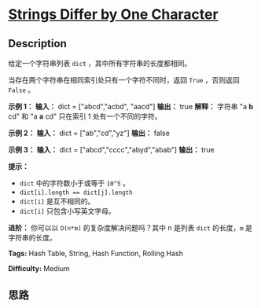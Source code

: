 # [Strings Differ by One Character][title]

## Description

给定一个字符串列表 `dict` ，其中所有字符串的长度都相同。

当存在两个字符串在相同索引处只有一个字符不同时，返回 `True` ，否则返回 `False` 。



**示例 1：**
            **输入：** dict = ["abcd","acbd", "aacd"]    **输出：** true    **解释：** 字符串 "a **b** cd" 和 "a **a** cd" 只在索引 1 处有一个不同的字符。    

**示例 2：**
            **输入：** dict = ["ab","cd","yz"]    **输出：** false    

**示例 3：**
            **输入：** dict = ["abcd","cccc","abyd","abab"]    **输出：** true    



**提示：**

  * `dict` 中的字符数小于或等于 `10^5` 。
  * `dict[i].length == dict[j].length`
  * `dict[i]` 是互不相同的。
  * `dict[i]` 只包含小写英文字母。



**进阶：** 你可以以 `O(n*m)` 的复杂度解决问题吗？其中 n 是列表 `dict` 的长度，`m` 是字符串的长度。


**Tags:** Hash Table, String, Hash Function, Rolling Hash

**Difficulty:** Medium

## 思路

[title]: https://leetcode-cn.com/problems/strings-differ-by-one-character
